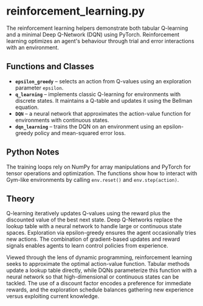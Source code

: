 # reinforcement_learning.py

The reinforcement learning helpers demonstrate both tabular Q-learning and a minimal Deep Q-Network (DQN) using
PyTorch. Reinforcement learning optimizes an agent's behaviour through trial and error interactions with an environment.

## Functions and Classes

- **`epsilon_greedy`** – selects an action from Q-values using an exploration parameter `epsilon`.
- **`q_learning`** – implements classic Q-learning for environments with discrete states. It maintains a Q-table and
  updates it using the Bellman equation.
- **`DQN`** – a neural network that approximates the action-value function for environments with continuous states.
- **`dqn_learning`** – trains the DQN on an environment using an epsilon-greedy policy and mean-squared error loss.

## Python Notes

The training loops rely on NumPy for array manipulations and PyTorch for tensor operations and optimization. The
functions show how to interact with Gym-like environments by calling `env.reset()` and `env.step(action)`.

## Theory

Q-learning iteratively updates Q-values using the reward plus the discounted value of the best next state. Deep
Q-Networks replace the lookup table with a neural network to handle large or continuous state spaces. Exploration via
epsilon-greedy ensures the agent occasionally tries new actions. The combination of gradient-based updates and reward
signals enables agents to learn control policies from experience.

Viewed through the lens of dynamic programming, reinforcement learning seeks to
approximate the optimal action-value function. Tabular methods update a lookup
table directly, while DQNs parameterize this function with a neural network so
that high-dimensional or continuous states can be tackled. The use of a discount
factor encodes a preference for immediate rewards, and the exploration schedule
balances gathering new experience versus exploiting current knowledge.
